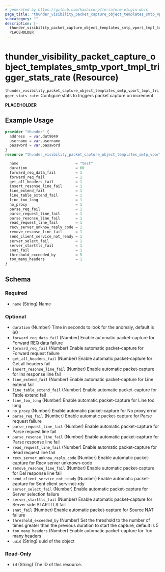 ```yaml
---
# generated by https://github.com/hashicorp/terraform-plugin-docs
page_title: "thunder_visibility_packet_capture_object_templates_smtp_vport_tmpl_trigger_stats_rate Resource - terraform-provider-thunder"
subcategory: ""
description: |-
  thunder_visibility_packet_capture_object_templates_smtp_vport_tmpl_trigger_stats_rate: Configure stats to triggers packet capture on increment
  PLACEHOLDER
---
```


# thunder_visibility_packet_capture_object_templates_smtp_vport_tmpl_trigger_stats_rate (Resource)

`thunder_visibility_packet_capture_object_templates_smtp_vport_tmpl_trigger_stats_rate`: Configure stats to triggers packet capture on increment

__PLACEHOLDER__

## Example Usage

```terraform
provider "thunder" {
  address  = var.dut9049
  username = var.username
  password = var.password
}
resource "thunder_visibility_packet_capture_object_templates_smtp_vport_tmpl_trigger_stats_rate" "thunder_visibility_packet_capture_object_templates_smtp_vport_tmpl_trigger_stats_rate" {

  name                          = "test"
  duration                      = 60
  forward_req_data_fail         = 1
  forward_req_fail              = 1
  get_all_headers_fail          = 1
  insert_resonse_line_fail      = 1
  line_extend_fail              = 1
  line_table_extend_fail        = 1
  line_too_long                 = 1
  no_proxy                      = 1
  parse_req_fail                = 1
  parse_request_line_fail       = 1
  parse_resonse_line_fail       = 1
  read_request_line_fail        = 1
  recv_server_unknow_reply_code = 1
  remove_resonse_line_fail      = 1
  send_client_service_not_ready = 1
  server_select_fail            = 1
  server_starttls_fail          = 1
  snat_fail                     = 1
  threshold_exceeded_by         = 5
  too_many_headers              = 1
}
```

<!-- schema generated by tfplugindocs -->
## Schema

### Required

- `name` (String) Name

### Optional

- `duration` (Number) Time in seconds to look for the anomaly, default is 60
- `forward_req_data_fail` (Number) Enable automatic packet-capture for Forward REQ data failure
- `forward_req_fail` (Number) Enable automatic packet-capture for Forward request failure
- `get_all_headers_fail` (Number) Enable automatic packet-capture for Get all headers fail
- `insert_resonse_line_fail` (Number) Enable automatic packet-capture for Ins response line fail
- `line_extend_fail` (Number) Enable automatic packet-capture for Line extend fail
- `line_table_extend_fail` (Number) Enable automatic packet-capture for Table extend fail
- `line_too_long` (Number) Enable automatic packet-capture for Line too long
- `no_proxy` (Number) Enable automatic packet-capture for No proxy error
- `parse_req_fail` (Number) Enable automatic packet-capture for Parse request failure
- `parse_request_line_fail` (Number) Enable automatic packet-capture for Parse request line fail
- `parse_resonse_line_fail` (Number) Enable automatic packet-capture for Parse response line fail
- `read_request_line_fail` (Number) Enable automatic packet-capture for Read request line fail
- `recv_server_unknow_reply_code` (Number) Enable automatic packet-capture for Recv server unknown-code
- `remove_resonse_line_fail` (Number) Enable automatic packet-capture for Del response line fail
- `send_client_service_not_ready` (Number) Enable automatic packet-capture for Sent client serv-not-rdy
- `server_select_fail` (Number) Enable automatic packet-capture for Server selection failure
- `server_starttls_fail` (Number) Enable automatic packet-capture for Server side STARTTLS fail
- `snat_fail` (Number) Enable automatic packet-capture for Source NAT failure
- `threshold_exceeded_by` (Number) Set the threshold to the number of times greater than the previous duration to start the capture, default is 5
- `too_many_headers` (Number) Enable automatic packet-capture for Too many headers
- `uuid` (String) uuid of the object

### Read-Only

- `id` (String) The ID of this resource.


